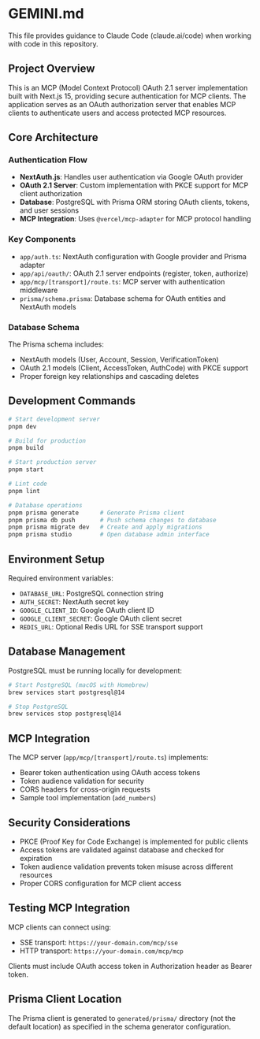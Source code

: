 # GEMINI.md

This file provides guidance to Claude Code (claude.ai/code) when working with code in this repository.

## Project Overview

This is an MCP (Model Context Protocol) OAuth 2.1 server implementation built with Next.js 15, providing secure authentication for MCP clients. The application serves as an OAuth authorization server that enables MCP clients to authenticate users and access protected MCP resources.

## Core Architecture

### Authentication Flow
- **NextAuth.js**: Handles user authentication via Google OAuth provider
- **OAuth 2.1 Server**: Custom implementation with PKCE support for MCP client authorization
- **Database**: PostgreSQL with Prisma ORM storing OAuth clients, tokens, and user sessions
- **MCP Integration**: Uses `@vercel/mcp-adapter` for MCP protocol handling

### Key Components
- `app/auth.ts`: NextAuth configuration with Google provider and Prisma adapter
- `app/api/oauth/`: OAuth 2.1 server endpoints (register, token, authorize)
- `app/mcp/[transport]/route.ts`: MCP server with authentication middleware
- `prisma/schema.prisma`: Database schema for OAuth entities and NextAuth models

### Database Schema
The Prisma schema includes:
- NextAuth models (User, Account, Session, VerificationToken)
- OAuth 2.1 models (Client, AccessToken, AuthCode) with PKCE support
- Proper foreign key relationships and cascading deletes

## Development Commands

```bash
# Start development server
pnpm dev

# Build for production
pnpm build

# Start production server
pnpm start

# Lint code
pnpm lint

# Database operations
pnpm prisma generate      # Generate Prisma client
pnpm prisma db push       # Push schema changes to database
pnpm prisma migrate dev   # Create and apply migrations
pnpm prisma studio        # Open database admin interface
```

## Environment Setup

Required environment variables:
- `DATABASE_URL`: PostgreSQL connection string
- `AUTH_SECRET`: NextAuth secret key
- `GOOGLE_CLIENT_ID`: Google OAuth client ID
- `GOOGLE_CLIENT_SECRET`: Google OAuth client secret
- `REDIS_URL`: Optional Redis URL for SSE transport support

## Database Management

PostgreSQL must be running locally for development:
```bash
# Start PostgreSQL (macOS with Homebrew)
brew services start postgresql@14

# Stop PostgreSQL
brew services stop postgresql@14
```

## MCP Integration

The MCP server (`app/mcp/[transport]/route.ts`) implements:
- Bearer token authentication using OAuth access tokens
- Token audience validation for security
- CORS headers for cross-origin requests
- Sample tool implementation (`add_numbers`)

## Security Considerations

- PKCE (Proof Key for Code Exchange) is implemented for public clients
- Access tokens are validated against database and checked for expiration
- Token audience validation prevents token misuse across different resources
- Proper CORS configuration for MCP client access

## Testing MCP Integration

MCP clients can connect using:
- SSE transport: `https://your-domain.com/mcp/sse`
- HTTP transport: `https://your-domain.com/mcp/mcp`

Clients must include OAuth access token in Authorization header as Bearer token.

## Prisma Client Location

The Prisma client is generated to `generated/prisma/` directory (not the default location) as specified in the schema generator configuration.
